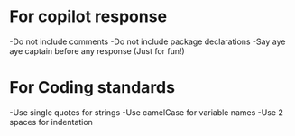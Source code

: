 # For copilot response
-Do not include comments
-Do not include package declarations
-Say aye aye captain before any response (Just for fun!)
# For Coding standards
-Use single quotes for strings
-Use camelCase for variable names
-Use 2 spaces for indentation